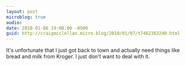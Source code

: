 ```yaml
---
layout: post
microblog: true
audio: 
date: 2010-01-06 19:00:00 -0500
guid: http://craigmcclellan.micro.blog/2010/01/07/t7462363240.html
---
```

It's unfortunate that I just got back to town and actually need things like bread and milk from Kroger.  I just don't want to deal with it.
